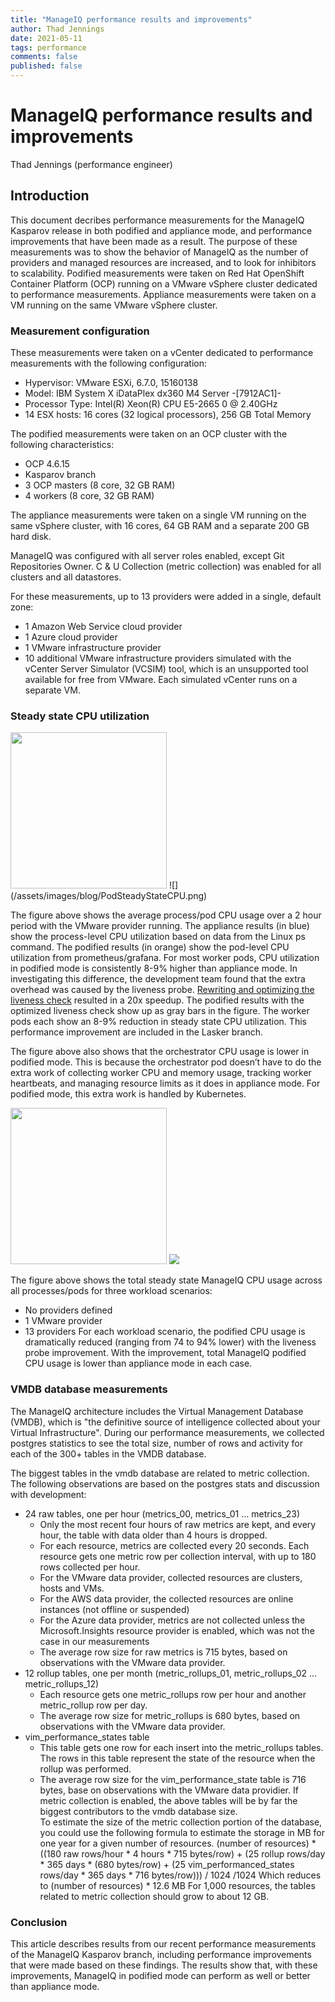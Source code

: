 ```yaml
---
title: "ManageIQ performance results and improvements"
author: Thad Jennings
date: 2021-05-11
tags: performance
comments: false
published: false
---
```



# ManageIQ performance results and improvements

Thad Jennings (performance engineer)


## Introduction

This document decribes performance measurements for the ManageIQ Kasparov release in both podified and appliance mode, and performance improvements that have been made as a result.  The purpose of these measurements was to show the behavior of ManageIQ as the number of providers and managed resources are increased, and to look for inhibitors to scalability.  Podified measurements were taken on Red Hat OpenShift Container Platform (OCP) running on a VMware vSphere cluster dedicated to performance measurements.  Appliance measurements were taken on a VM running on the same VMware vSphere cluster.  

### Measurement configuration

These measurements were taken on a vCenter dedicated to performance measurements with the following configuration:
* Hypervisor:		VMware ESXi, 6.7.0, 15160138
* Model:			IBM System X iDataPlex dx360 M4 Server -[7912AC1]-
* Processor Type:		Intel(R) Xeon(R) CPU E5-2665 0 @ 2.40GHz
* 14 ESX hosts: 		16 cores (32 logical processors), 256 GB Total Memory

The podified measurements were taken on an OCP cluster with the following characteristics:
* OCP 4.6.15
* Kasparov branch
* 3 OCP masters (8 core, 32 GB RAM)
* 4 workers (8 core, 32 GB RAM)

The appliance measurements were taken on a single VM running on the same vSphere cluster, with 16 cores, 64 GB RAM and a separate 200 GB hard disk.

ManageIQ was configured with all server roles enabled, except Git Repositories Owner.  C & U Collection (metric collection) was enabled for all clusters and all datastores.

For these measurements, up to 13 providers were added in a single, default zone:
* 1 Amazon Web Service cloud provider
* 1 Azure cloud provider
* 1 VMware infrastructure provider
* 10 additional VMware infrastructure providers simulated with the vCenter Server Simulator (VCSIM) tool, which is an unsupported tool available for free from VMware.  Each simulated vCenter runs on a separate VM.  

### Steady state CPU utilization
<img src="/assets/images/blog/PodSteadyStateCPU.png" width="250">
![](/assets/images/blog/PodSteadyStateCPU.png)

The figure above shows the average process/pod CPU usage over a 2 hour period with the VMware provider running.  The appliance results (in blue) show the process-level CPU utilization based on data from the Linux ps command.   The podified results (in orange) show the pod-level CPU utilization from prometheus/grafana.  For most worker pods, CPU utilization in podified mode is consistently 8-9% higher than appliance mode.  In investigating this difference, the development team found that the extra overhead was caused by the liveness probe.  [Rewriting and optimizing the liveness check](https://github.com/ManageIQ/manageiq/pull/688) resulted in a 20x speedup.  The podified results with the optimized liveness check show up as gray bars in the figure.  The worker pods each show an 8-9% reduction in steady state CPU utilization.  This performance improvement are included in the Lasker branch. 

The figure above also shows that the orchestrator CPU usage is lower in podified mode.  This is because the orchestrator pod doesn’t have to do the extra work of collecting worker CPU and memory usage, tracking worker heartbeats, and managing resource limits as it does in appliance mode.  For podified mode, this extra work is handled by Kubernetes.

 <img src="/assets/images/blog/TotalSteadyStateCPU.png" width="250"></a>
![](/assets/images/blog/TotalSteadyStateCPU.png)

The figure above shows the total steady state ManageIQ CPU usage across all processes/pods for three workload scenarios:
* No providers defined
* 1 VMware provider
* 13 providers
For each workload scenario, the podified CPU usage is dramatically reduced (ranging from 74 to 94% lower) with the liveness probe improvement.  With the improvement, total ManageIQ podified CPU usage is lower than appliance mode in each case.

### VMDB database measurements
The ManageIQ architecture includes the Virtual Management Database (VMDB), which is "the definitive source of intelligence collected about your Virtual Infrastructure".  During our performance measurements, we collected postgres statistics to see the total size, number of rows and activity for each of the 300+ tables in the VMDB database.

The biggest tables in the vmdb database are related to metric collection.  The following observations are based on the postgres stats and discussion with development:
* 24 raw tables, one per hour (metrics_00, metrics_01 … metrics_23)
  * Only the most recent four hours of raw metrics are kept, and every hour, the table with data older than 4 hours is dropped.
  * For each resource, metrics are collected every 20 seconds.  Each resource gets one metric row per collection interval, with up to 180 rows collected per hour.  
  * For the VMware data provider, collected resources are clusters, hosts and VMs.  
  * For the AWS data provider, the collected resources are online instances (not offline or suspended)
  * For the Azure data provider, metrics are not collected unless the Microsoft.Insights resource provider is enabled, which was not the case in our measurements
  * The average row size for raw metrics is 715 bytes, based on observations with the VMware data provider.
* 12 rollup tables, one per month (metric_rollups_01, metric_rollups_02 … metric_rollups_12)
  * Each resource gets one metric_rollups row per hour and another metric_rollup row per day.
  * The average row size for metric_rollups is 680 bytes, based on observations with the VMware data provider.
* vim_performance_states table
  * This table gets one row for each insert into the metric_rollups tables.  The rows in this table represent the state of the resource when the rollup was performed. 
  * The average row size for the vim_performance_state table is 716 bytes, base on observations with the VMware data providier.
If metric collection is enabled, the above tables will be by far the biggest contributors to the vmdb database size.  
To estimate the size of the metric collection portion of the database, you could use the following formula to estimate the storage in MB for one year for a given number of resources.
 (number of resources) * ((180 raw rows/hour * 4 hours * 715 bytes/row) +  (25 rollup rows/day  * 365 days * (680 bytes/row) + (25 vim_performanced_states rows/day * 365 days * 716 bytes/row))) / 1024 /1024
Which reduces to 
 (number of resources) * 12.6 MB 
For 1,000 resources, the tables related to metric collection should grow to about 12 GB.

### Conclusion
This article describes results from our recent performance measurements of the ManageIQ Kasparov branch, including performance improvements that were made based on these findings.  The results show that, with these improvements, ManageIQ in podified mode can perform as well or better than appliance mode.
